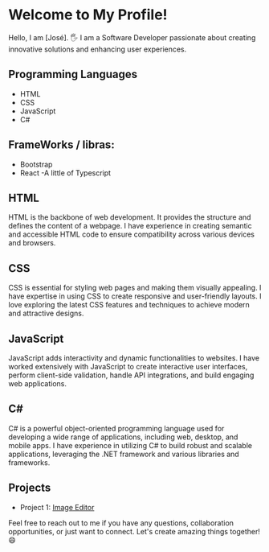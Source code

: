 # Welcome to My Profile!



Hello, I am [José]. 🖐️ I am a Software Developer passionate about creating innovative solutions and enhancing user experiences. 

## Programming Languages

- HTML
- CSS
- JavaScript
- C#

## FrameWorks / libras:

- Bootstrap 
- React
-A little of Typescript 


## HTML

HTML is the backbone of web development. It provides the structure and defines the content of a webpage. I have experience in creating semantic and accessible HTML code to ensure compatibility across various devices and browsers.

## CSS

CSS is essential for styling web pages and making them visually appealing. I have expertise in using CSS to create responsive and user-friendly layouts. I love exploring the latest CSS features and techniques to achieve modern and attractive designs.

## JavaScript

JavaScript adds interactivity and dynamic functionalities to websites. I have worked extensively with JavaScript to create interactive user interfaces, perform client-side validation, handle API integrations, and build engaging web applications.

## C#

C# is a powerful object-oriented programming language used for developing a wide range of applications, including web, desktop, and mobile apps. I have experience in utilizing C# to build robust and scalable applications, leveraging the .NET framework and various libraries and frameworks.

## Projects

- Project 1: [Image Editor]([github.com/Programador-Iniciante888/EditorImagem](https://github.com/Programador-Iniciante888/EditorImagem))


Feel free to reach out to me if you have any questions, collaboration opportunities, or just want to connect. Let's create amazing things together! 😄
